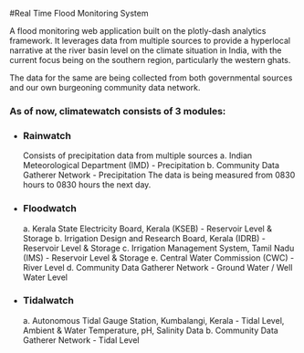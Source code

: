 #Real Time Flood Monitoring System

A flood monitoring web application built on the plotly-dash analytics framework. It leverages data from multiple sources to provide a hyperlocal narrative at the river basin level on the climate situation in India, with the current focus being on the southern region, particularly the western ghats.

The data for the same are being collected from both governmental sources and our own burgeoning community data network.

### As of now, climatewatch consists of 3 modules:
+ ### Rainwatch
  Consists of precipitation data from multiple sources
  a. Indian Meteorological Department (IMD) - Precipitation
  b. Community Data Gatherer Network - Precipitation
  The data is being measured from 0830 hours to 0830 hours the next day.
+ ### Floodwatch
  a. Kerala State Electricity Board, Kerala (KSEB) - Reservoir Level & Storage
  b. Irrigation Design and Research Board, Kerala (IDRB) - Reservoir Level & Storage
  c. Irrigation Management System, Tamil Nadu (IMS) - Reservoir Level & Storage
  e. Central Water Commission (CWC) - River Level
  d. Community Data Gatherer Network - Ground Water / Well Water Level
+ ### Tidalwatch
  a. Autonomous Tidal Gauge Station, Kumbalangi, Kerala - Tidal Level, Ambient & Water Temperature, pH, Salinity Data
  b. Community Data Gatherer Network - Tidal Level

